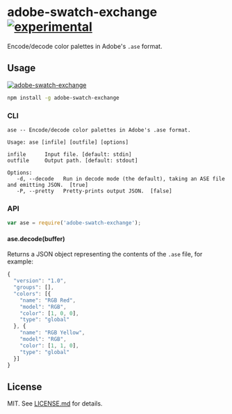 # adobe-swatch-exchange [![experimental](http://hughsk.github.io/stability-badges/dist/experimental.svg)](http://github.com/hughsk/stability-badges) #

Encode/decode color palettes in Adobe's `.ase` format.


## Usage ##

[![adobe-swatch-exchange](https://nodei.co/npm/adobe-swatch-exchange.png?mini=true)](https://nodei.co/npm/adobe-swatch-exchange)

```sh
npm install -g adobe-swatch-exchange
```



### CLI ###

    ase -- Encode/decode color palettes in Adobe's .ase format.
    
    Usage: ase [infile] [outfile] [options]
    
    infile      Input file. [default: stdin]
    outfile     Output path. [default: stdout]
    
    Options:
       -d, --decode   Run in decode mode (the default), taking an ASE file and emitting JSON.  [true]
       -P, --pretty   Pretty-prints output JSON.  [false]



### API

```js
var ase = require('adobe-swatch-exchange');
```


#### ase.decode(buffer)

Returns a JSON object representing the contents of the `.ase` file, for example:

```js
{
  "version": "1.0",
  "groups": [],
  "colors": [{
    "name": "RGB Red",
    "model": "RGB",
    "color": [1, 0, 0],
    "type": "global"
  }, {
    "name": "RGB Yellow",
    "model": "RGB",
    "color": [1, 1, 0],
    "type": "global"
  }]
}
```




## License ##

MIT. See [LICENSE.md](http://github.com/hughsk/adobe-swatch-exchange/blob/master/LICENSE.md) for details.
